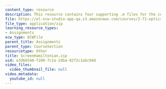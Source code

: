 ```yaml
---
content_type: resource
description: This resource contains four supporting .m files for the course.
file: https://ol-ocw-studio-app-qa.s3.amazonaws.com/courses/2-71-optics-spring-2009/e3d66540f2807c1a2dba82f2c1abc94d_ScreenHamiltonian.zip
file_type: application/zip
learning_resource_types:
- Assignments
ocw_type: OCWFile
parent_title: Assignments
parent_type: CourseSection
resourcetype: Other
title: ScreenHamiltonian.zip
uid: e3d66540-f280-7c1a-2dba-82f2c1abc94d
video_files:
  video_thumbnail_file: null
video_metadata:
  youtube_id: null
---
```

